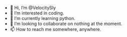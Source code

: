 - 👋 Hi, I’m @VelocitySly
- 👀 I’m interested in coding.
- 🌱 I’m currently learning python.
- 💞️ I’m looking to collaborate on nothing at the moment.
- 📫 How to reach me somewhere, anywhere.

<!---
VelocitySly/VelocitySly is a ✨ special ✨ repository because its `README.md` (this file) appears on your GitHub profile.
You can click the Preview link to take a look at your changes.
--->
